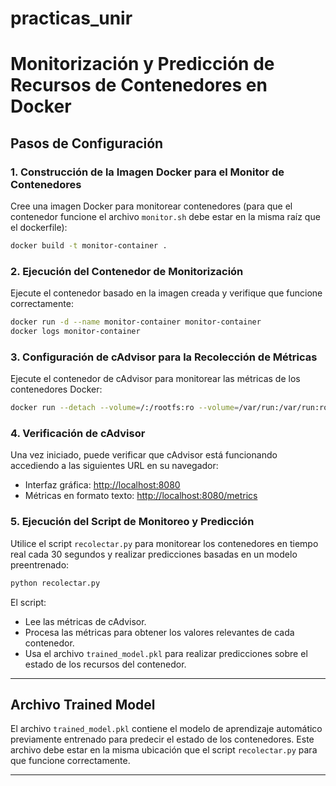 # practicas_unir

# Monitorización y Predicción de Recursos de Contenedores en Docker

## Pasos de Configuración

### 1. Construcción de la Imagen Docker para el Monitor de Contenedores

Cree una imagen Docker para monitorear contenedores (para que el contenedor funcione el archivo `monitor.sh` debe estar en la misma raíz que el dockerfile):

```bash
docker build -t monitor-container .
```

### 2. Ejecución del Contenedor de Monitorización

Ejecute el contenedor basado en la imagen creada y verifique que funcione correctamente:

```bash
docker run -d --name monitor-container monitor-container
docker logs monitor-container
```

### 3. Configuración de cAdvisor para la Recolección de Métricas

Ejecute el contenedor de cAdvisor para monitorear las métricas de los contenedores Docker:

```bash
docker run --detach --volume=/:/rootfs:ro --volume=/var/run:/var/run:ro --volume=/sys:/sys:ro --volume=/var/lib/docker/:/var/lib/docker:ro --publish=8080:8080 --name=cadvisor gcr.io/cadvisor/cadvisor:latest
```

### 4. Verificación de cAdvisor

Una vez iniciado, puede verificar que cAdvisor está funcionando accediendo a las siguientes URL en su navegador:

- Interfaz gráfica: [http://localhost:8080](http://localhost:8080)
- Métricas en formato texto: [http://localhost:8080/metrics](http://localhost:8080/metrics)

### 5. Ejecución del Script de Monitoreo y Predicción

Utilice el script `recolectar.py` para monitorear los contenedores en tiempo real cada 30 segundos y realizar predicciones basadas en un modelo preentrenado:

```bash
python recolectar.py
```

El script:

- Lee las métricas de cAdvisor.
- Procesa las métricas para obtener los valores relevantes de cada contenedor.
- Usa el archivo `trained_model.pkl` para realizar predicciones sobre el estado de los recursos del contenedor.

---

## Archivo Trained Model

El archivo `trained_model.pkl` contiene el modelo de aprendizaje automático previamente entrenado para predecir el estado de los contenedores. Este archivo debe estar en la misma ubicación que el script `recolectar.py` para que funcione correctamente.

---

